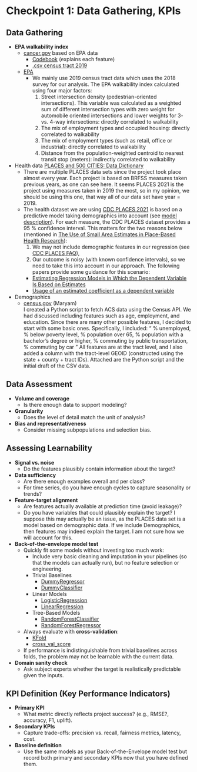 # Checkpoint 1: Data Gathering, KPIs

## Data Gathering
- **EPA walkability index**
  - [cancer.gov](https://gis.cancer.gov/research/files.html) based on EPA data
    - [Codebook](https://gis.cancer.gov/research/WalkIndex_Codebook.pdf) (explains each feature)
    - [.csv census tract 2019](https://gis.cancer.gov/research/WalkabilityIndex_Tract_2019.csv)
  - [EPA](https://catalog.data.gov/dataset/walkability-index8)
    - We mainly use 2019 census tract data which uses the 2018 survey for our analysis. The EPA walkability index calculated using four major factors:
      1. Street intersection density (pedestrian-oriented intersections). This variable was calculated as a weighted sum of different intersection types with zero weight for automobile oriented intersections and lower weights for 3- vs. 4-way intersections: directly correlated to walkability  
      2. The mix of employment types and occupied housing: directly correlated to walkability
      3. The mix of employment types  (such as retail, office or industrial): directly correlated to walkability
      4. Distance from the population-weighted centroid to nearest transit stop (meters): indirectly correlated to walkability
- Health data [PLACES and 500 CITIES: Data Dictionary](https://data.cdc.gov/500-Cities-Places/PLACES-and-500-Cities-Data-Dictionary/m35w-spkz/data_preview)
  - There are multiple PLACES data sets since the project took place almost every year. Each project is based on BRFSS measures taken previous years, as one can see here. It seems PLACES 2021 is the project using measures taken in 2019 the most, so in my opinion, we should be using this one, that way all of our data set have year = 2019.
  - The health dataset we are using [CDC PLACES 2021](https://data.cdc.gov/500-Cities-Places/PLACES-Census-Tract-Data-GIS-Friendly-Format-2021-/mb5y-ytti/about_data) is based on a predictive model taking demographics into account (see [model description](https://www.cdc.gov/places/methodology/index.html#:~:text=PLACES%20methodology,census%20tract%2C%20and%20ZCTA%20levels.)). For each measure, the CDC PLACES dataset provides a 95 % confidence interval. This matters for the two reasons below (mentioned in [The Use of Small Area Estimates in Place-Based Health Research](https://pmc.ncbi.nlm.nih.gov/articles/PMC7204458/)):
    1. We may not include demographic features in our regression (see [CDC PLACES FAQ](https://www.cdc.gov/places/faqs/using-data/index.html?utm_source=chatgpt.com)),
    2. Our outcome is noisy (with known confidence intervals), so we need to take this into account in our approach. The following papers provide some guidance for this scenario:
      - [Estimating Regression Models in Which the Dependent Variable Is Based on Estimates](https://www.jstor.org/stable/pdf/25791822.pdf?casa_token=N0BnCWKeyXEAAAAA:zpUTCEulSLZaUusXK78zRF6oIMlStssy-Q8E0MgtPalPAsdhX10pAM3BlexT-Dgp9ZuE3HSiKWeZGZNoF_d4tcJ_tTp8Q57ZVxYtY0znSW3Ewu38Xod2zA)
      - [Usage of an estimated coefficient as a dependent variable](https://www.sciencedirect.com/science/article/pii/S0165176512001231)
- Demographics  
  - [census.gov](https://www.census.gov/programs-surveys/acs/data.html?utm_source=chatgpt.com) (Maryam)  
    I created a Python script to fetch ACS data using the Census API. We had discussed including features such as age, employment, and education. Since there are many other possible features, I decided to start with some basic ones. Specifically, I included: “ % unemployed, % below poverty level, % population over 65, % population with a bachelor’s degree or higher, % commuting by public transportation, % commuting by car ” All features are at the tract level, and I also added a column with the tract-level GEOID (constructed using the state \+ county \+ tract IDs). Attached are the Python script and the initial draft of the CSV data.

## Data Assessment

- **Volume and coverage**  
  * Is there enough data to support modeling?  
- **Granularity**  
  * Does the level of detail match the unit of analysis?  
- **Bias and representativeness**  
  * Consider missing subpopulations and selection bias.

## Assessing Learnability

- **Signal vs. noise**  
  * Do the features plausibly contain information about the target?  
- **Data sufficiency**  
  * Are there enough examples overall and per class?  
  * For time series, do you have enough cycles to capture seasonality or trends?  
- **Feature-target alignment**  
  * Are features actually available at prediction time (avoid leakage)?  
  * Do you have variables that could plausibly explain the target? I suppose this may actually be an issue, as the PLACES data set is a model based on demographic data. If we include Demographics, then features may indeed explain the target. I am not sure how we will account for this.  
- **Back-of-the-envelope model test**  
  - Quickly fit some models without investing too much work:  
    - Include very basic cleaning and imputation in your pipelines (so that the models can actually run), but no feature selection or engineering.  
    - Trivial Baselines  
      - [DummyRegressor](https://scikit-learn.org/stable/modules/generated/sklearn.dummy.DummyRegressor.html)  
      - [DummyClassifier](https://scikit-learn.org/stable/modules/generated/sklearn.dummy.DummyClassifier.html)  
    - Linear Models  
      - [LogisticRegression](https://scikit-learn.org/stable/modules/generated/sklearn.linear_model.LogisticRegression.html)  
      - [LinearRegression](https://scikit-learn.org/stable/modules/generated/sklearn.linear_model.LinearRegression.html)  
    - Tree-Based Models  
      - [RandomForestClassifier](https://scikit-learn.org/stable/modules/generated/sklearn.ensemble.RandomForestClassifier.html)  
      - [RandomForestRegressor](https://scikit-learn.org/stable/modules/generated/sklearn.ensemble.RandomForestRegressor.html)  
  - Always evaluate with **cross-validation**:  
    - [KFold](https://scikit-learn.org/stable/modules/generated/sklearn.model_selection.KFold.html)  
    - [cross\_val\_score](https://scikit-learn.org/stable/modules/generated/sklearn.model_selection.cross_val_score.html)  
  - If performance is indistinguishable from trivial baselines across folds, the problem may not be learnable with the current data.  
- **Domain sanity check**  
  - Ask subject experts whether the target is realistically predictable given the inputs.

## KPI Definition (Key Performance Indicators)

- **Primary KPI**  
  - What metric directly reflects project success? (e.g., RMSE?, accuracy, F1, uplift).  
- **Secondary KPIs**  
  - Capture trade-offs: precision vs. recall, fairness metrics, latency, cost.  
- **Baseline definition**  
  - Use the same models as your Back-of-the-Envelope model test but record both primary and secondary KPIs now that you have defined them.
